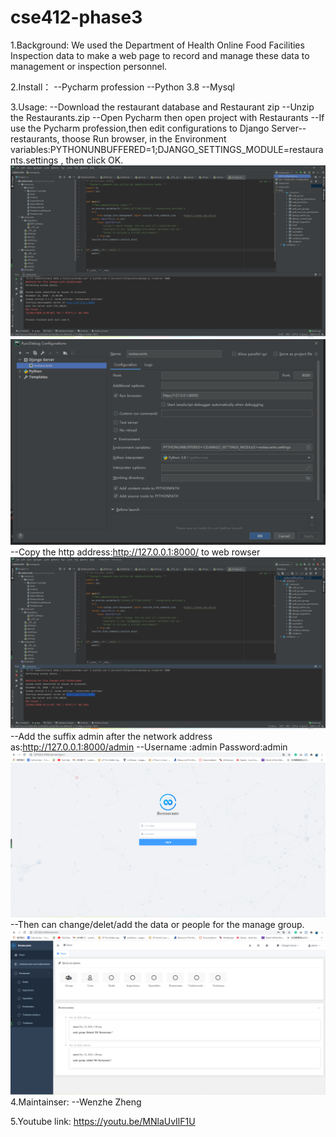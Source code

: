 # cse412-phase3
1.Background:
     We used the Department of Health Online Food Facilities Inspection data to make a web page to record and manage these data to management or inspection personnel.

2.Install：
    --Pycharm profession
    --Python 3.8
    --Mysql

3.Usage:
   --Download the restaurant database and Restaurant zip
   --Unzip the Restaurants.zip
   --Open Pycharm then open project with Restaurants
   --If use the Pycharm profession,then edit configurations to Django Server--restaurants, thoose Run browser, in the Environment     variables:PYTHONUNBUFFERED=1;DJANGO_SETTINGS_MODULE=restaurants.settings , then click OK.
   ![image](https://github.com/wzheng41/cse412-phase3/blob/main/phase3%20picture/edit%20congifurations.png)
   ![image](https://github.com/wzheng41/cse412-phase3/blob/main/phase3%20picture/set%20congigurations.png)
   --Copy the http address:http://127.0.0.1:8000/ to web rowser
   ![image](https://github.com/wzheng41/cse412-phase3/blob/main/phase3%20picture/run%201.png)
   --Add the suffix admin after the network address as:http://127.0.0.1:8000/admin
   --Username :admin    Password:admin       
    ![image](https://github.com/wzheng41/cse412-phase3/blob/main/phase3%20picture/login%20in.png)
   --Then can change/delet/add the data or people for the manage group.
   ![image](https://github.com/wzheng41/cse412-phase3/blob/main/phase3%20picture/main%20page.png)
4.Maintainser:
   --Wenzhe Zheng
  
5.Youtube link:
     https://youtu.be/MNlaUvIlF1U
